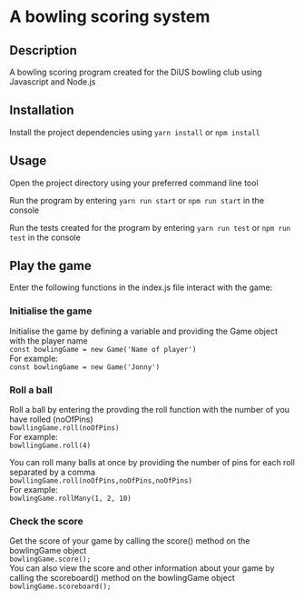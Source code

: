 # A bowling scoring system

## Description

A bowling scoring program created for the DiUS bowling club using Javascript and Node.js

## Installation

Install the project dependencies using `yarn install` or `npm install`

## Usage

Open the project directory using your preferred command line tool<br>

Run the program by entering `yarn run start` or `npm run start` in the console<br>

Run the tests created for the program by entering `yarn run test` or `npm run test` in the console<br>

## Play the game

Enter the following functions in the index.js file interact with the game: <br>

### Initialise the game

Initialise the game by defining a variable and providing the Game object with the player name<br>
`const bowlingGame = new Game('Name of player')` <br>
For example:<br>
`const bowlingGame = new Game('Jonny')`
<br>

### Roll a ball

Roll a ball by entering the provding the roll function with the number of you have rolled (noOfPins)<br>
`bowllingGame.roll(noOfPins)` <br>
For example:<br>
`bowllingGame.roll(4)`<br>

You can roll many balls at once by providing the number of pins for each roll separated by a comma<br>
`bowllingGame.roll(noOfPins,noOfPins,noOfPins)`<br>
For example:<br>
`bowlingGame.rollMany(1, 2, 10)`<br>

### Check the score

Get the score of your game by calling the score() method on the bowlingGame object<br>
`bowlingGame.score();`<br>
You can also view the score and other information about your game by calling the scoreboard() method on the bowlingGame object<br>
`bowlingGame.scoreboard();`<br>
